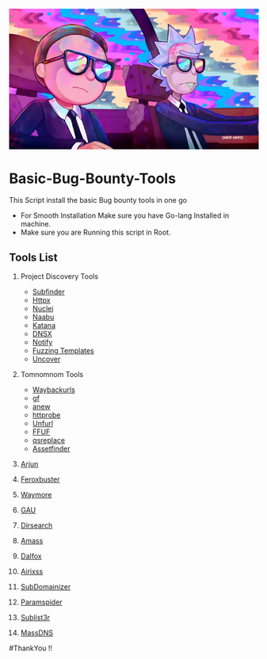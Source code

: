 ![](https://github.com/NITIN911/Basic-Bug-Bounty-Tools-/blob/main/3MBhZ1Ng4Q23Y5Jf2X6jaeqbm8IknW02ewfwpLQX20k.png) 




# Basic-Bug-Bounty-Tools
This Script install the basic Bug bounty tools in one go 
- For Smooth Installation Make sure you have Go-lang Installed in machine.
- Make sure you are Running this script in Root.
## Tools List
1. Project Discovery Tools
   - [Subfinder](https://github.com/projectdiscovery/subfinder)
   - [Httpx](https://github.com/projectdiscovery/httpx)
   - [Nuclei](https://github.com/projectdiscovery/nuclei)
   - [Naabu](https://github.com/projectdiscovery/naabu)
   - [Katana](https://github.com/projectdiscovery/katana)
   - [DNSX](https://github.com/projectdiscovery/dnsx)
   - [Notify](https://github.com/projectdiscovery/notify)
   - [Fuzzing Templates](https://github.com/projectdiscovery/fuzzing-templates)
   - [Uncover](https://github.com/projectdiscovery/uncover)

2. Tomnomnom Tools
   - [Waybackurls](https://github.com/tomnomnom/waybackurls)
   - [gf](https://github.com/tomnomnom/gf)
   - [anew](https://github.com/tomnomnom/anew)
   - [httprobe](https://github.com/tomnomnom/httprobe)
   - [Unfurl](https://github.com/tomnomnom/unfurl)
   - [FFUF](https://github.com/tomnomnom/ffuf)
   - [qsreplace](https://github.com/tomnomnom/qsreplace)
   - [Assetfinder](https://github.com/tomnomnom/assetfinder)

3. [Arjun](https://github.com/s0md3v/Arjun)
4. [Feroxbuster](https://github.com/epi052/feroxbuster)
5. [Waymore](https://github.com/xnl-h4ck3r/waymore)
6. [GAU](https://github.com/lc/gau#installation)
7. [Dirsearch](https://github.com/maurosoria/dirsearch)
8. [Amass](https://github.com/owasp-amass/amass)
9. [Dalfox](https://github.com/hahwul/dalfox#how-to-install)
10. [Airixss](https://github.com/ferreiraklet/airixss)
11. [SubDomainizer](https://github.com/nsonaniya2010/SubDomainizer)
12. [Paramspider](https://github.com/devanshbatham/ParamSpider)
13. [Sublist3r](https://github.com/aboul3la/Sublist3r)
14. [MassDNS](https://github.com/blechschmidt/massdns)
    
    
#ThankYou !!
